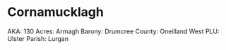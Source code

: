 # Cornamucklagh

AKA: 130
Acres: Armagh
Barony: Drumcree
County: Oneilland West
PLU: Ulster
Parish: Lurgan